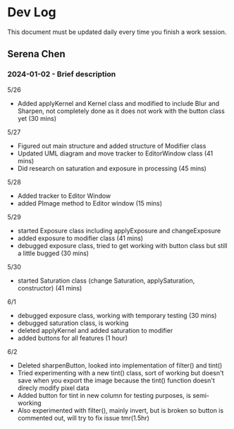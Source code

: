 # Dev Log

This document must be updated daily every time you finish a work session.

## Serena Chen

### 2024-01-02 - Brief description

5/26
- Added applyKernel and Kernel class and modified to include Blur and Sharpen, not completely done as it does not work with the button class yet (30 mins)

5/27
- Figured out main structure and added structure of Modifier class
- Updated UML diagram and move tracker to EditorWindow class (41 mins)
- Did research on saturation and exposure in processing (45 mins)

5/28
- Added tracker to Editor Window
- added PImage method to Editor window (15 mins)

5/29
- started Exposure class including applyExposure and changeExposure 
- added exposure to modifier class (41 mins)
- debugged exposure class, tried to get working with button class but still a little bugged (30 mins)

5/30
- started Saturation class (change Saturation, applySaturation, constructor) (41 mins)

6/1
- debugged exposure class, working with temporary testing (30 mins)
- debugged saturation class, is working 
- deleted applyKernel and added saturation to modifier 
- added buttons for all features (1 hour)

6/2
- Deleted sharpenButton, looked into implementation of filter() and tint()
- Tried experimenting with a new tint() class, sort of working but doesn't save when you export the image because the tint() function doesn't direcly modify pixel data
- Added button for tint in new column for testing purposes, is semi-working
- Also experimented with filter(), mainly invert, but is broken so button is commented out, will try to fix issue tmr(1.5hr)